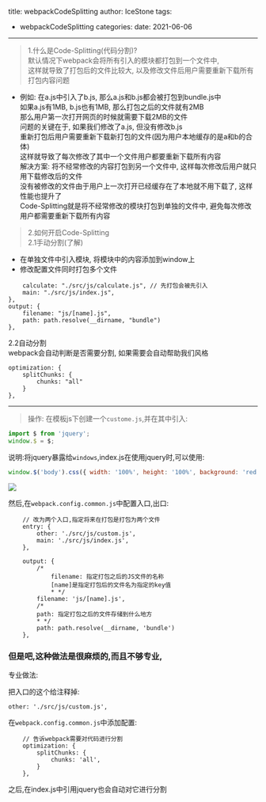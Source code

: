 title: webpackCodeSplitting
author: IceStone 
tags: 
  - webpackCodeSplitting
categories: 
date: 2021-06-06
---
> 1.什么是Code-Splitting(代码分割)?  
默认情况下webpack会将所有引入的模块都打包到一个文件中,  
这样就导致了打包后的文件比较大, 以及修改文件后用户需要重新下载所有打包内容问题  

* 例如: 在a.js中引入了b.js, 那么a.js和b.js都会被打包到bundle.js中  
      如果a.js有1MB, b.js也有1MB, 那么打包之后的文件就有2MB  
      那么用户第一次打开网页的时候就需要下载2MB的文件  
      问题的关键在于, 如果我们修改了a.js, 但没有修改b.js  
      重新打包后用户需要重新下载新打包的文件(因为用户本地缓存的是a和b的合体)  
      这样就导致了每次修改了其中一个文件用户都要重新下载所有内容  
解决方案: 将不经常修改的内容打包到另一个文件中, 这样每次修改后用户就只用下载修改后的文件  
          没有被修改的文件由于用户上一次打开已经缓存在了本地就不用下载了, 这样性能也提升了  
Code-Splitting就是将不经常修改的模块打包到单独的文件中, 避免每次修改用户都需要重新下载所有内容  

> 2.如何开启Code-Splitting  
2.1手动分割(了解)  
- 在单独文件中引入模块, 将模块中的内容添加到window上  
- 修改配置文件同时打包多个文件  

```entry: {
    calculate: "./src/js/calculate.js", // 先打包会被先引入
    main: "./src/js/index.js",
},
output: {
    filename: "js/[name].js",
    path: path.resolve(__dirname, "bundle")
},
```

2.2自动分割  
webpack会自动判断是否需要分割, 如果需要会自动帮助我们风格
```
optimization: {
    splitChunks: {
        chunks: "all"
    }
},
```

---

> 操作:
在模板js下创建一个`custome.js`,并在其中引入:
```javascript
import $ from 'jquery';
window.$ = $;
```
说明:将jquery暴露给`windows`,index.js在使用jquery时,可以使用:
```javascript
window.$('body').css({ width: '100%', height: '100%', background: 'red' });
```




![](images/vxfy4jrh7z.png)  

然后,在`webpack.config.common.js`中配置入口,出口:
```
    // 改为两个入口,指定将来在打包是打包为两个文件
    entry: {
        other: './src/js/custom.js',
        main: './src/js/index.js',
    },
```
```
    output: {
        /*
            filename: 指定打包之后的JS文件的名称
            [name]是指定打包后的文件名为指定的key值
            * */
        filename: 'js/[name].js',
        /*
        path: 指定打包之后的文件存储到什么地方
        * */
        path: path.resolve(__dirname, 'bundle')
    },
```

### 但是吧,这种做法是很麻烦的,而且不够专业,

专业做法:

把入口的这个给注释掉:
```
other: './src/js/custom.js',
```

在`webpack.config.common.js`中添加配置:
```
    // 告诉webpack需要对代码进行分割
    optimization: {
        splitChunks: {
            chunks: 'all',
        }
    },
```
之后,在index.js中引用jquery也会自动对它进行分割